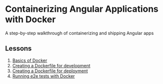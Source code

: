 # Containerizing Angular Applications with Docker

A step-by-step walkthrough of containerizing and shipping Angular apps

## Lessons
1. [Basics of Docker](https://github.com/alyyousuf7/docker-workshop)
2. [Creating a Dockerfile for development](/1-development)
3. [Creating a Dockerfile for deployment](/2-deployment)
4. [Running e2e tests with Docker](/3-testing)
